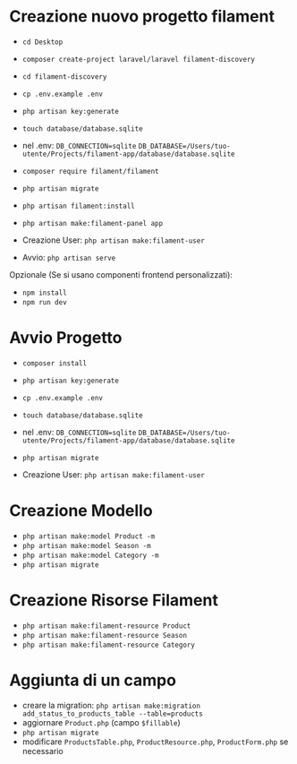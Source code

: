 # Creazione nuovo progetto filament

* `cd Desktop`
* `composer create-project laravel/laravel filament-discovery`
* `cd filament-discovery`
* `cp .env.example .env`
* `php artisan key:generate`
* `touch database/database.sqlite`
* nel .env:
    `DB_CONNECTION=sqlite`
    `DB_DATABASE=/Users/tuo-utente/Projects/filament-app/database/database.sqlite`
* `composer require filament/filament`
* `php artisan migrate`
* `php artisan filament:install`
* `php artisan make:filament-panel app`

* Creazione User: `php artisan make:filament-user`

* Avvio: `php artisan serve`

Opzionale (Se si usano componenti frontend personalizzati):
* `npm install`
* `npm run dev`

# Avvio Progetto

* `composer install`
* `php artisan key:generate`
* `cp .env.example .env`
* `touch database/database.sqlite`
* nel .env:
    `DB_CONNECTION=sqlite`
    `DB_DATABASE=/Users/tuo-utente/Projects/filament-app/database/database.sqlite`
* `php artisan migrate`

* Creazione User: `php artisan make:filament-user`

# Creazione Modello

* `php artisan make:model Product -m`
* `php artisan make:model Season -m`
* `php artisan make:model Category -m`
* `php artisan migrate`

# Creazione Risorse Filament 

* `php artisan make:filament-resource Product`
* `php artisan make:filament-resource Season`
* `php artisan make:filament-resource Category`

# Aggiunta di un campo

* creare la migration: `php artisan make:migration add_status_to_products_table --table=products`
* aggiornare `Product.php` (campo `$fillable`)
* `php artisan migrate`
* modificare `ProductsTable.php`, `ProductResource.php`, `ProductForm.php` se necessario

